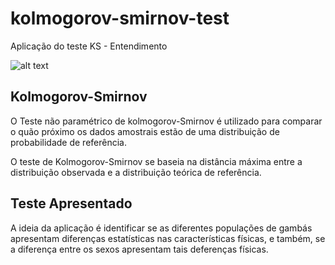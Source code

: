 # kolmogorov-smirnov-test
 Aplicação do teste KS - Entendimento

 ![alt text](https://static.nationalgeographic.co.uk/files/styles/image_3200/public/animal-differences-minden_00567838.jpg?w=1600&h=900)

## Kolmogorov-Smirnov

O Teste não paramétrico de kolmogorov-Smirnov é utilizado para comparar o quão próximo os dados amostrais estão de uma distribuição de probabilidade de referência.

O teste de Kolmogorov-Smirnov se baseia na distância máxima entre a distribuição
observada e a distribuição teórica de referência.

## Teste Apresentado

A ideia da aplicação é identificar se as diferentes populações de gambás apresentam diferenças estatísticas nas características físicas, e também, se a diferença entre os sexos apresentam tais deferenças físicas.
